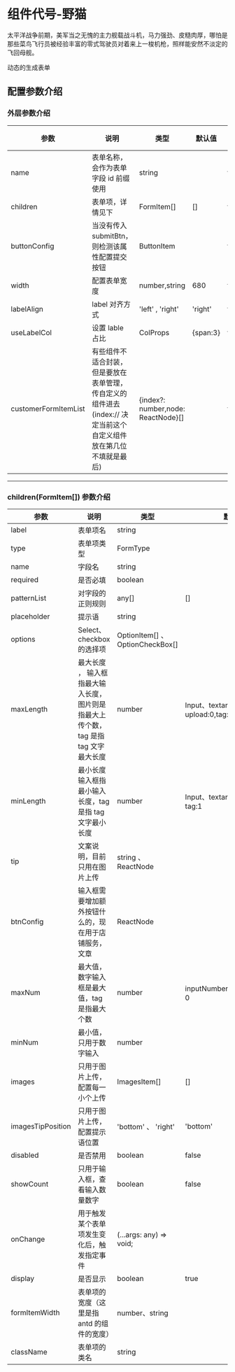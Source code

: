 # 组件代号-野猫

太平洋战争前期，美军当之无愧的主力舰载战斗机，马力强劲、皮糙肉厚，哪怕是那些菜鸟飞行员被经验丰富的零式驾驶员对着来上一梭机枪，照样能安然不淡定的飞回母舰。

动态的生成表单

## 配置参数介绍

### 外层参数介绍

| 参数                 | 说明                                                       | 类型             | 默认值   | 是否必填 |
| -------------------- | ---------------------------------------------------------- | ---------------- | -------- | -------- |
| name                 | 表单名称，会作为表单字段 id 前缀使用                       | string           |          | true     |
| children             | 表单项，详情见下                                           | FormItem[]       | []       | true     |
| buttonConfig         | 当没有传入 submitBtn，则检测该属性配置提交按钮             | ButtonItem       |          | false    |
| width                | 配置表单宽度                                               | number,string    | 680      | false    |
| labelAlign           | label 对齐方式                                             | 'left' , 'right' | 'right'  | false    |
| useLabelCol          | 设置 lable 占比                                            | ColProps         | {span:3} | false    |
| customerFormItemList | 有些组件不适合封装，但是要放在表单管理，传自定义的组件进去(index:// 决定当前这个自定义组件放在第几位 不填就是最后) | {index?: number,node: ReactNode}[]      |          | false    |

---

### children(FormItem[]) 参数介绍

| 参数              | 说明                                                                                | 类型                             | 默认值                                     | 是否必填                               |
| ----------------- | ----------------------------------------------------------------------------------- | -------------------------------- | ------------------------------------------ | -------------------------------------- |
| label             | 表单项名                                                                            | string                           |                                            | true                                   |
| type              | 表单项类型                                                                          | FormType                         |                                            | true                                   |
| name              | 字段名                                                                              | string                           |                                            | true                                   |
| required          | 是否必填                                                                            | boolean                          |                                            | true                                   |
| patternList       | 对字段的正则规则                                                                    | any[]                            | []                                         | false                                  |
| placeholder       | 提示语                                                                              | string                           |                                            | false                                  |
| options           | Select、checkbox 的选择项                                                           | OptionItem[] 、 OptionCheckBox[] |                                            | false                                  |
| maxLength         | 最大长度 ， 输入框指最大输入长度，图片则是指最大上传个数，tag 是指 tag 文字最大长度 | number                           | Input、textarea: undefined, upload:0,tag:1 | false                                  |
| minLength         | 最小长度 输入框指最小输入长度，tag 是指 tag 文字最小长度                            | number                           | Input、textarea: undefined, tag:1          | false                                  |
| tip               | 文案说明，目前只用在图片上传                                                        | string 、ReactNode               |                                            | false                                  |
| btnConfig         | 输入框需要增加额外按钮什么的，现在用于店铺服务，文章                                | ReactNode                        |                                            | false                                  |
| maxNum            | 最大值，数字输入框是最大值，tag 是指最大个数                                        | number                           | inputNumber:undefined,tag：0               |
| minNum            | 最小值，只用于数字输入                                                              | number                           |                                            | false                                  |
| images            | 只用于图片上传，配置每一小个上传                                                    | ImagesItem[]                     | []                                         | type === FormType.ImgUpload?true:false |
| imagesTipPosition | 只用于图片上传，配置提示语位置                                                      | 'bottom' 、 'right'              | 'bottom'                                   | false                                  |
| disabled          | 是否禁用                                                                            | boolean                          | false                                      | false                                  |
| showCount         | 只用于输入框，查看输入数量数字                                                      | boolean                          | false                                      | false                                  |
| onChange          | 用于触发某个表单项发生变化后，触发指定事件                                          | (...args: any) => void;          |                                            | false                                  |
| display           | 是否显示                                                                            | boolean                          | true                                       | false                                  |
| formItemWidth     | 表单项的宽度（这里是指 antd 的组件的宽度）                                          | number、string                   |                                            | false                                  |
| className         | 表单项的类名                                                                        | string                           |                                            | false                                  |
